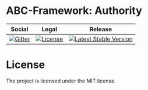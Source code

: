 # ABC-Framework: Authority

<table>
<thead>
<tr>
<th>Social</th>
<th>Legal</th>
<th>Release</th>
</tr>
</thead>
<tbody>
<tr>
<td>
<a href="https://gitter.im/SetBased/php-abc?utm_source=badge&utm_medium=badge&utm_campaign=pr-badge"><img src="https://badges.gitter.im/SetBased/php-abc.svg" alt="Gitter"/></a>
</td>
<td>
<a href="https://packagist.org/packages/setbased/php-abc-authority"><img src="https://poser.pugx.org/setbased/php-abc-authority/license" alt="License"/></a>
</td>
<td>
<a href="https://packagist.org/packages/setbased/php-abc-authority"><img src="https://poser.pugx.org/setbased/php-abc-authority/v/stable" alt="Latest Stable Version"/></a>
</td>
</tr>
</tbody>
</table>


#  License

The project is licensed under the MIT license.
